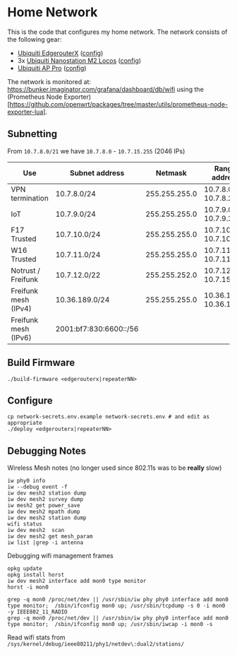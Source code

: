 # Home Network

This is the code that configures my home network. The network consists of the following gear:
- [Ubiquiti EdgerouterX](https://openwrt.org/toh/ubiquiti/ubiquiti_edgerouter_x_er-x_ka) ([config](edgerouterx.settings))
- 3x [Ubiquiti Nanostation M2 Locos](https://wiki.openwrt.org/toh/ubiquiti/nanostationm2) ([config](nanostationm2.settings))
- [Ubiquiti AP Pro](https://openwrt.org/toh/ubiquiti/unifi_appro) ([config](nanostationm2.settings))

The network is monitored at: https://bunker.imaginator.com/grafana/dashboard/db/wifi using the (Prometheus Node Exporter)[https://github.com/openwrt/packages/tree/master/utils/prometheus-node-exporter-lua].

## Subnetting

From `10.7.8.0/21` we have `10.7.8.0` - `10.7.15.255` (2046 IPs)

| Use                | Subnet address | Netmask       | Range of addresses      | Useable IPs             | Hosts |
| ------------------ | -------------- | ------------- | ----------------------- | ----------------------- | ----- |
| VPN termination    | 10.7.8.0/24    | 255.255.255.0 | 10.7.8.0 -  10.7.8.255  | 10.7.8.1 -  10.7.8.254  | 254   |
| IoT                | 10.7.9.0/24    | 255.255.255.0 | 10.7.9.0 -  10.7.9.255  | 10.7.9.1 -  10.7.9.254  | 254   |
| F17 Trusted        | 10.7.10.0/24   | 255.255.255.0 | 10.7.10.0 - 10.7.10.255 | 10.7.10.1 - 10.7.10.254 | 254   |
| W16 Trusted        | 10.7.11.0/24   | 255.255.255.0 | 10.7.11.0 - 10.7.11.255 | 10.7.11.1 - 10.7.11.254 | 254   |
| Notrust / Freifunk | 10.7.12.0/22   | 255.255.252.0 | 10.7.12.0 - 10.7.15.255 | 10.7.12.1 - 10.7.15.254 | 1022  |
| Freifunk mesh (IPv4) | 10.36.189.0/24 | 255.255.255.0 | 10.36.189.0 - 10.36.189.255 | 10.36.189.1 - 10.36.189.254 | 254 |
| Freifunk mesh (IPv6) | 2001:bf7:830:6600::/56 | | | | |

## Build Firmware

```
./build-firmware <edgerouterx|repeaterNN>
```

## Configure

```
cp network-secrets.env.example network-secrets.env # and edit as appropriate
./deploy <edgerouterx|repeaterNN>
```

## Debugging Notes

Wireless Mesh notes (no longer used since 802.11s was to be **really** slow)

```
iw phy0 info
iw --debug event -f
iw dev mesh2 station dump
iw dev mesh2 survey dump
iw mesh2 get power_save
iw dev mesh2 mpath dump
iw dev mesh2 station dump
wifi status
iw dev mesh2  scan
iw dev mesh2 get mesh_param
iw list |grep -i antenna
```

Debugging wifi management frames

```
opkg update
opkg install horst
iw dev mesh2 interface add mon0 type monitor
horst -i mon0

grep -q mon0 /proc/net/dev || /usr/sbin/iw phy phy0 interface add mon0 type monitor;  /sbin/ifconfig mon0 up; /usr/sbin/tcpdump -s 0 -i mon0 -y IEEE802_11_RADIO
grep -q mon0 /proc/net/dev || /usr/sbin/iw phy phy0 interface add mon0 type monitor;  /sbin/ifconfig mon0 up; /usr/sbin/iwcap -i mon0 -s
```

Read wifi stats from ` /sys/kernel/debug/ieee80211/phy1/netdev\:dual2/stations/`
